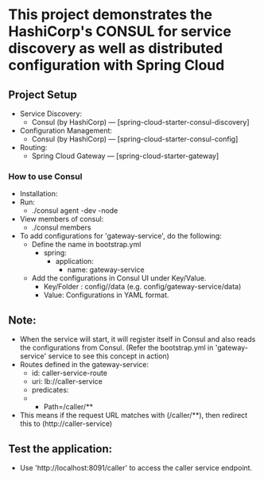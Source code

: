 # This project demonstrates the HashiCorp's CONSUL for service discovery as well as distributed configuration with Spring Cloud

## Project Setup
* Service Discovery:
  * Consul (by HashiCorp) — [spring-cloud-starter-consul-discovery]
* Configuration Management:
  * Consul (by HashiCorp) — [spring-cloud-starter-consul-config]
* Routing:
  * Spring Cloud Gateway — [spring-cloud-starter-gateway]


### How to use Consul
* Installation:
* Run: 
  * ./consul agent -dev -node <machine-name>
* View members of consul:
  * ./consul members
* To add configurations for 'gateway-service', do the following:
  * Define the name in bootstrap.yml
    * spring:
      * application:
        * name: gateway-service
  * Add the configurations in Consul UI under Key/Value.
    * Key/Folder : config/<service-name>/data (e.g. config/gateway-service/data)
    * Value: Configurations in YAML format.


## Note:
* When the service will start, it will register itself in Consul and also reads the configurations from Consul. (Refer the bootstrap.yml in 'gateway-service' service to see this concept in action)
* Routes defined in the gateway-service:
    * id: caller-service-route
    * uri: lb://caller-service 
    * predicates:
    *   - Path=/caller/**
* This means if the request URL matches with (/caller/**), then redirect this to (http://caller-service) 

## Test the application:
* Use 'http://localhost:8091/caller' to access the caller service endpoint.




